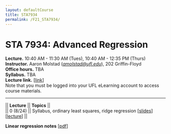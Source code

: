 ```yaml
---
layout: defaultCourse
title: STA7934
permalink: /F21_STA7934/
---
```

# STA 7934: Advanced Regression   
**Lecture.** 10:40 AM - 11:30 AM (Tues), 10:40 AM - 12:35 PM  (Thurs)  
**Instructor.** Aaron Molstad (*amolstad@ufl.edu*), 202 Griffin-Floyd  
**Office hours.** TBA  
**Syllabus.** TBA  
**Lecture link.** [[link]( https://ufl.zoom.us/j/92757556228?pwd=ZkZwTTBEZlpTUkhhLzFCREpMUklYQT09)]  
Note that you must be logged into your UFL eLearning account to access course materials.  

---------------  

||  **Lecture** ||  **Topics**  ||  
|| 0 (8/24)  || Syllabus, ordinary least squares, ridge regression [[slides](https://ufl.instructure.com/files/61559302/download?download_frd=1)][[lecture](https://ufl.instructure.com/courses/437665/files?preview=61563345)] ||  

**Linear regression notes** [[pdf](https://ufl.instructure.com/files/61563332/download?download_frd=1)]  
